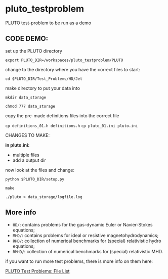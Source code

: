 # pluto_testproblem
PLUTO test-problem to be run as a demo

## CODE DEMO:

set up the PLUTO directory

`export PLUTO_DIR=/workspaces/pluto_testproblem/PLUTO`

change to the directory where you have the correct files to start:

`cd $PLUTO_DIR/Test_Problems/HD/Jet`

make directory to put your data into

`mkdir data_storage`

`chmod 777 data_storage`

copy the pre-made definitions files into the correct file

`cp definitions_01.h definitions.h`
`cp pluto_01.ini pluto.ini`

CHANGES TO MAKE:

**in pluto.ini:**

- multiple files
- add a output dir

now look at the files and change:

`python $PLUTO_DIR/setup.py`

`make`

`./pluto > data_storage/logfile.log`


## More info

- `HD/`: contains problems for the gas-dynamic Euler or Navier-Stokes equations;
- `MHD/`: contains problems for ideal or resistive magnetohydrodynamics;
- `RHD/`: collection of numerical benchmarks for (special) relativistic hydro equations;
- `RMHD/`: collection of numerical benchmarks for (special) relativistic MHD.

if you want to run more test problems, there is more info on them here: 

[PLUTO Test Problems: File List](http://plutocode.ph.unito.it/Doxygen/Test_Problems/files.html)
